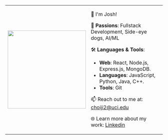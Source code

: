 <table>
  <tr>
    <td>
      <img src="https://media.tenor.com/i9dr4UzCwgAAAAAd/dog-side.gif" width="250">
    </td>
    <td>
      
👋 I'm Josh!

🌱 **Passions**: Fullstack Development, Side-eye dogs, AI/ML

🛠️ **Languages & Tools**: 
- **Web**: React, Node.js, Express.js, MongoDB.
- **Languages**: JavaScript, Python, Java, C++.
- **Tools**: Git


📫 Reach out to me at: [choiji2@uci.edu](choiji2@uci.edu)

🌐 Learn more about my work: [Linkedin](https://www.linkedin.com/in/joshua-choi-2003/)
      
  </tr>
</table>
